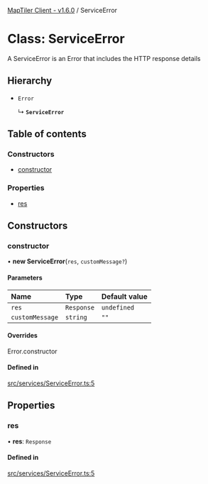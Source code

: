 [MapTiler Client - v1.6.0](../README.md) / ServiceError

# Class: ServiceError

A ServiceError is an Error that includes the HTTP response details

## Hierarchy

- `Error`

  ↳ **`ServiceError`**

## Table of contents

### Constructors

- [constructor](ServiceError.md#constructor)

### Properties

- [res](ServiceError.md#res)

## Constructors

### constructor

• **new ServiceError**(`res`, `customMessage?`)

#### Parameters

| Name | Type | Default value |
| :------ | :------ | :------ |
| `res` | `Response` | `undefined` |
| `customMessage` | `string` | `""` |

#### Overrides

Error.constructor

#### Defined in

[src/services/ServiceError.ts:5](https://github.com/CraigglesO/maptiler-client-js/blob/89a85f8/src/services/ServiceError.ts#L5)

## Properties

### res

• **res**: `Response`

#### Defined in

[src/services/ServiceError.ts:5](https://github.com/CraigglesO/maptiler-client-js/blob/89a85f8/src/services/ServiceError.ts#L5)
